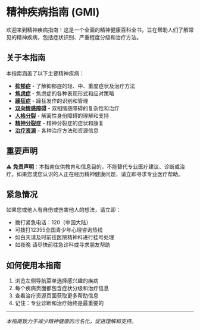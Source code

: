 # 精神疾病指南 (GMI)

欢迎来到精神疾病指南！这是一个全面的精神健康百科全书，旨在帮助人们了解常见的精神疾病，包括症状识别、严重程度分级和治疗方法。

## 关于本指南

本指南涵盖了以下主要精神疾病：

- **[抑郁症](depression.md)** - 了解抑郁症的轻、中、重度症状及治疗方法
- **[焦虑症](anxiety.md)** - 焦虑症的各种表现形式和应对策略
- **[躁狂症](mania.md)** - 躁狂发作的识别和管理
- **[双向情感障碍](bipolar.md)** - 双相情感障碍的复杂性和治疗
- **[人格分裂](personality_disorder.md)** - 解离性身份障碍的理解和支持
- **[精神分裂症](schizophrenia.md)** - 精神分裂症的症状和康复
- **[治疗资源](treatment.md)** - 各种治疗方法和资源信息

## 重要声明

⚠️ **免责声明**：本指南仅供教育和信息目的，不能替代专业医疗建议、诊断或治疗。如果您或您认识的人正在经历精神健康问题，请立即寻求专业医疗帮助。

## 紧急情况

如果您或他人有自伤或伤害他人的想法，请立即：
- 拨打紧急电话：120（中国大陆）
- 可拨打12355全国青少年心理咨询热线  
- 如白天请及时前往医院精神科进行挂号处理  
- 如夜晚 请尽快前往急诊科或寻求朋友帮助  

## 如何使用本指南

1. 浏览左侧导航菜单选择感兴趣的疾病
2. 每个疾病页面都包含症状分级和治疗信息
3. 查看治疗资源页面获取更多帮助信息
4. 记住：专业诊断和治疗始终是最重要的

---

*本指南致力于减少精神健康的污名化，促进理解和支持。*
